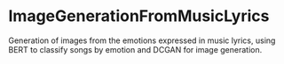 # ImageGenerationFromMusicLyrics
Generation of images from the emotions expressed in music lyrics, using BERT to classify songs by emotion and DCGAN for image generation. 
